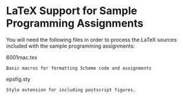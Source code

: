 # LaTeX Support for Sample Programming Assignments

You will need the following files in order to process the LaTeX sources included with the sample programming assignments:

6001mac.tex

    Basic macros for formatting Scheme code and assignments
    
epsfig.sty

    Style extension for including postscript figures.
